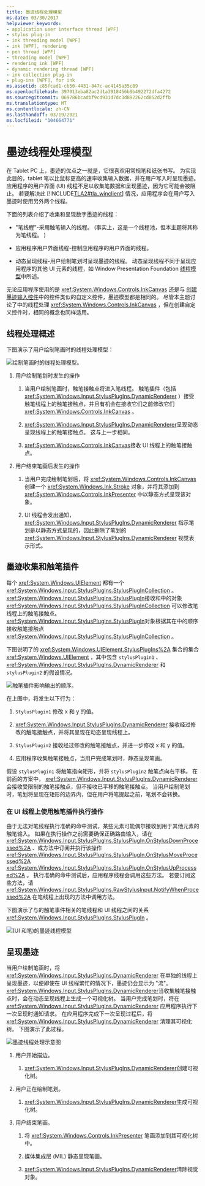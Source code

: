 ```yaml
---
title: 墨迹线程处理模型
ms.date: 03/30/2017
helpviewer_keywords:
- application user interface thread [WPF]
- stylus plug-in
- ink threading model [WPF]
- ink [WPF], rendering
- pen thread [WPF]
- threading model [WPF]
- rendering ink [WPF]
- dynamic rendering thread [WPF]
- ink collection plug-in
- plug-ins [WPF], for ink
ms.assetid: c85fcad1-cb50-4431-847c-ac4145a35c89
ms.openlocfilehash: 397013eba82ac2d1a3918456b9b492272dfa4272
ms.sourcegitcommit: 069786bcadbf9cd931d7dc3d892262cd852d2ffb
ms.translationtype: MT
ms.contentlocale: zh-CN
ms.lasthandoff: 03/19/2021
ms.locfileid: "104664771"
---
```

# <a name="the-ink-threading-model"></a>墨迹线程处理模型
在 Tablet PC 上，墨迹的优点之一就是，它很喜欢用常规笔和纸张书写。  为实现此目的，tablet 笔以比鼠标更高的速率收集输入数据，并在用户写入时呈现墨迹。  应用程序的用户界面 (UI) 线程不足以收集笔数据和呈现墨迹，因为它可能会被阻止。  若要解决此 [!INCLUDE[TLA2#tla_winclient](../../../includes/tla2sharptla-winclient-md.md)] 情况，应用程序会在用户写入墨迹时使用另外两个线程。  
  
 下面的列表介绍了收集和呈现数字墨迹的线程：  
  
- "笔线程"-采用触笔输入的线程。   (事实上，这是一个线程池，但本主题将其称为笔线程。 )   
  
- 应用程序用户界面线程-控制应用程序的用户界面的线程。  
  
- 动态呈现线程-用户绘制笔划时呈现墨迹的线程。 动态呈现线程不同于呈现应用程序的其他 UI 元素的线程，如 Window Presentation Foundation [线程模型](threading-model.md)中所述。  
  
 无论应用程序使用的是 <xref:System.Windows.Controls.InkCanvas> 还是与 [创建墨迹输入控件](creating-an-ink-input-control.md)中的控件类似的自定义控件，墨迹模型都是相同的。  尽管本主题讨论了中的线程处理 <xref:System.Windows.Controls.InkCanvas> ，但在创建自定义控件时，相同的概念也同样适用。  
  
## <a name="threading-overview"></a>线程处理概述  
 下图演示了用户绘制笔画时的线程处理模型：  
  
 ![绘制笔画时的线程处理模型。](./media/inkthreading-drawingink.png "InkThreading_DrawingInk")  
  
1. 用户绘制笔划时发生的操作  
  
    1. 当用户绘制笔画时，触笔接触点将进入笔线程。  触笔插件（包括 <xref:System.Windows.Input.StylusPlugIns.DynamicRenderer> ）接受触笔线程上的触笔接触点，并且有机会在接收它们之前修改它们 <xref:System.Windows.Controls.InkCanvas> 。  
  
    2. <xref:System.Windows.Input.StylusPlugIns.DynamicRenderer>呈现动态呈现线程上的触笔接触点。 这与上一步相同。  
  
    3. <xref:System.Windows.Controls.InkCanvas>接收 UI 线程上的触笔接触点。  
  
2. 用户结束笔画后发生的操作  
  
    1. 当用户完成绘制笔划后，将 <xref:System.Windows.Controls.InkCanvas> 创建一个 <xref:System.Windows.Ink.Stroke> 对象，并将其添加到 <xref:System.Windows.Controls.InkPresenter> 中以静态方式呈现该对象。  
  
    2. UI 线程会发出通知， <xref:System.Windows.Input.StylusPlugIns.DynamicRenderer> 指示笔划是以静态方式呈现的，因此删除了笔划的 <xref:System.Windows.Input.StylusPlugIns.DynamicRenderer> 视觉表示形式。  
  
## <a name="ink-collection-and-stylus-plug-ins"></a>墨迹收集和触笔插件  
 每个 <xref:System.Windows.UIElement> 都有一个 <xref:System.Windows.Input.StylusPlugIns.StylusPlugInCollection> 。  <xref:System.Windows.Input.StylusPlugIns.StylusPlugIn>接收和中的对象 <xref:System.Windows.Input.StylusPlugIns.StylusPlugInCollection> 可以修改笔线程上的触笔接触点。 <xref:System.Windows.Input.StylusPlugIns.StylusPlugIn>对象根据其在中的顺序接收触笔接触点 <xref:System.Windows.Input.StylusPlugIns.StylusPlugInCollection> 。  
  
 下图说明了的 <xref:System.Windows.UIElement.StylusPlugIns%2A> 集合的集合 <xref:System.Windows.UIElement> ，其中包含 `stylusPlugin1` 、 <xref:System.Windows.Input.StylusPlugIns.DynamicRenderer> 和 `stylusPlugin2` 的假设情况。  
  
 ![触笔插件影响输出的顺序。](./media/inkthreading-pluginorder.png "InkThreading_PluginOrder")  
  
 在上图中，将发生以下行为：  
  
1. `StylusPlugin1` 修改 x 和 y 的值。  
  
2. <xref:System.Windows.Input.StylusPlugIns.DynamicRenderer> 接收经过修改的触笔接触点，并将其呈现在动态呈现线程上。  
  
3. `StylusPlugin2` 接收经过修改的触笔接触点，并进一步修改 x 和 y 的值。  
  
4. 应用程序收集触笔接触点，当用户完成笔划时，静态呈现笔画。  
  
 假设 `stylusPlugin1` 将触笔指向矩形，并将 `stylusPlugin2` 触笔点向右平移。  在前面的方案中， <xref:System.Windows.Input.StylusPlugIns.DynamicRenderer> 会接收受限制的触笔接触点，但不接收已平移的触笔接触点。  当用户绘制笔划时，笔划将呈现在矩形的边界内，但在用户将笔提起之前，笔划不会转换。  
  
### <a name="performing-operations-with-a-stylus-plug-in-on-the-ui-thread"></a>在 UI 线程上使用触笔插件执行操作  
 由于无法对笔线程执行准确的命中测试，某些元素可能偶尔接收到用于其他元素的触笔输入。 如果在执行操作之前需要确保正确路由输入，请在 <xref:System.Windows.Input.StylusPlugIns.StylusPlugIn.OnStylusDownProcessed%2A> 、或方法中订阅并执行该操作 <xref:System.Windows.Input.StylusPlugIns.StylusPlugIn.OnStylusMoveProcessed%2A> <xref:System.Windows.Input.StylusPlugIns.StylusPlugIn.OnStylusUpProcessed%2A> 。 执行准确的命中测试后，应用程序线程会调用这些方法。 若要订阅这些方法，请 <xref:System.Windows.Input.StylusPlugIns.RawStylusInput.NotifyWhenProcessed%2A> 在笔线程上出现的方法中调用方法。  
  
 下图演示了与的触笔事件相关的笔线程和 UI 线程之间的关系 <xref:System.Windows.Input.StylusPlugIns.StylusPlugIn> 。  
  
 ![&#40;UI 和笔&#41;的墨迹线程模型 ](./media/inkthreading-plugincallbacks.png "InkThreading_PluginCallbacks")  
  
## <a name="rendering-ink"></a>呈现墨迹  
 当用户绘制笔画时，将 <xref:System.Windows.Input.StylusPlugIns.DynamicRenderer> 在单独的线程上呈现墨迹，以便即使在 UI 线程繁忙的情况下，墨迹仍会显示为 "流"。  <xref:System.Windows.Input.StylusPlugIns.DynamicRenderer>当收集触笔接触点时，会在动态呈现线程上生成一个可视化树。  当用户完成笔划时，将在 <xref:System.Windows.Input.StylusPlugIns.DynamicRenderer> 应用程序执行下一次呈现时通知请求。  在应用程序完成下一次呈现过程后，将 <xref:System.Windows.Input.StylusPlugIns.DynamicRenderer> 清理其可视化树。  下图演示了此过程。  
  
 ![墨迹线程处理示意图](./media/inkthreading-visualtree.png "InkThreading_VisualTree")  
  
1. 用户开始描边。  
  
    1. <xref:System.Windows.Input.StylusPlugIns.DynamicRenderer>创建可视化树。  
  
2. 用户正在绘制笔划。  
  
    1. <xref:System.Windows.Input.StylusPlugIns.DynamicRenderer>生成可视化树。  
  
3. 用户结束笔画。  
  
    1. 将 <xref:System.Windows.Controls.InkPresenter> 笔画添加到其可视化树中。  
  
    2. 媒体集成层 (MIL) 静态呈现笔画。  
  
    3. <xref:System.Windows.Input.StylusPlugIns.DynamicRenderer>清除视觉对象。
